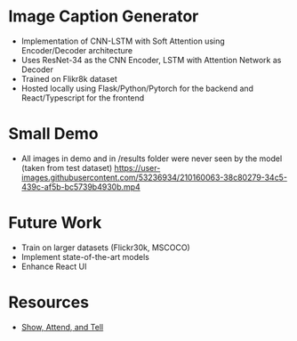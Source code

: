 # Image Caption Generator
- Implementation of CNN-LSTM with Soft Attention using Encoder/Decoder architecture
- Uses ResNet-34 as the CNN Encoder, LSTM with Attention Network as Decoder
- Trained on Flikr8k dataset
- Hosted locally using Flask/Python/Pytorch for the backend and React/Typescript for the frontend


# Small Demo
- All images in demo and in /results folder were never seen by the model (taken from test dataset)
https://user-images.githubusercontent.com/53236934/210160063-38c80279-34c5-439c-af5b-bc5739b4930b.mp4


# Future Work
- Train on larger datasets (Flickr30k, MSCOCO)
- Implement state-of-the-art models
- Enhance React UI


# Resources
- [Show, Attend, and Tell](https://arxiv.org/pdf/1502.03044.pdf)
